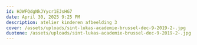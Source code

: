 ```yaml
---
id: HJWFQdgNkJYycr1EJsHG7
date: April 30, 2025 9:25 PM
description: atelier kinderen afbeelding 3
cover: /assets/uploads/sint-lukas-academie-brussel-dec-9-2019-2-.jpg
duotone: /assets/uploads/sint-lukas-academie-brussel-dec-9-2019-2-.jpg
---
```

